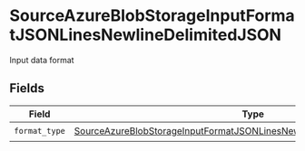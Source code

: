 # SourceAzureBlobStorageInputFormatJSONLinesNewlineDelimitedJSON

Input data format


## Fields

| Field                                                                                                                                                                       | Type                                                                                                                                                                        | Required                                                                                                                                                                    | Description                                                                                                                                                                 |
| --------------------------------------------------------------------------------------------------------------------------------------------------------------------------- | --------------------------------------------------------------------------------------------------------------------------------------------------------------------------- | --------------------------------------------------------------------------------------------------------------------------------------------------------------------------- | --------------------------------------------------------------------------------------------------------------------------------------------------------------------------- |
| `format_type`                                                                                                                                                               | [SourceAzureBlobStorageInputFormatJSONLinesNewlineDelimitedJSONFormatType](../../models/shared/sourceazureblobstorageinputformatjsonlinesnewlinedelimitedjsonformattype.md) | :heavy_check_mark:                                                                                                                                                          | N/A                                                                                                                                                                         |